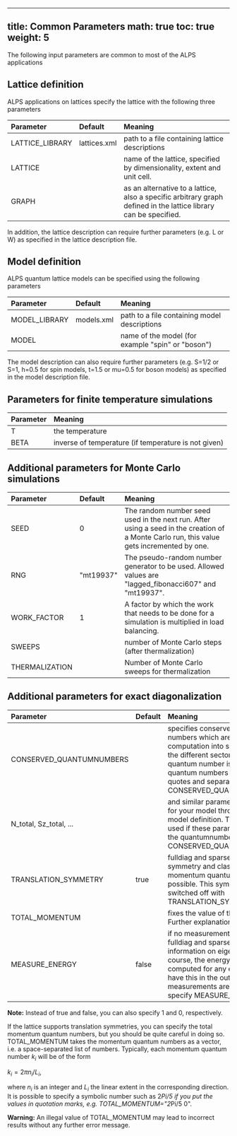 
---
title: Common Parameters
math: true
toc: true
weight: 5
---

The following input parameters are common to most of the ALPS applications

## Lattice definition

ALPS applications on lattices specify the lattice with the following three parameters

| **Parameter** | **Default** | **Meaning** |
| :------------ | :---------- | :---------- |
| LATTICE_LIBRARY | lattices.xml | path to a file containing lattice descriptions |
| LATTICE | | name of the lattice, specified by dimensionality, extent and unit cell. |
| GRAPH | | as an alternative to a lattice, also a specific arbitrary graph defined in the lattice library can be specified. |

In addition, the lattice description can require further parameters (e.g. L or W) as specified in the lattice description file.

## Model definition 

ALPS quantum lattice models can be specified using the following parameters

| **Parameter** | **Default** | **Meaning** |
| :------------ | :---------- | :---------- |
| MODEL_LIBRARY | models.xml | path to a file containing model descriptions |
| MODEL | | name of the model (for example "spin" or "boson") |

The model description can also require further parameters (e.g. S=1/2 or S=1, h=0.5 for spin models, t=1.5 or mu=0.5 for boson models) as specified in the model description file.

## Parameters for finite temperature simulations

| **Parameter** | **Meaning** |
| :------------ | :---------- |
| T | the temperature |
| BETA | inverse of temperature (if temperature is not given) |

## Additional parameters for Monte Carlo simulations 

| **Parameter** | **Default** | **Meaning** |
| :------------ | :---------- | :---------- |
| SEED | 0 | The random number seed used in the next run. After using a seed in the creation of a Monte Carlo run, this value gets incremented by one. |
| RNG | "mt19937" | The pseudo-random number generator to be used. Allowed values are "lagged_fibonacci607" and "mt19937". |
| WORK_FACTOR | 1 | A factor by which the work that needs to be done for a simulation is multiplied in load balancing. |
| SWEEPS | | number of Monte Carlo steps (after thermalization) |
| THERMALIZATION | | Number of Monte Carlo sweeps for thermalization |

## Additional parameters for exact diagonalization 

| **Parameter** | **Default** | **Meaning** |
| :------------ | :---------- | :---------- |
| CONSERVED_QUANTUMNUMBERS | | specifies conserved global quantum numbers which are used to split the computation into smaller computations for the different sectors. If more than one quantum number is conserved, the quantum numbers are listed in double quotes and separated by commas as in CONSERVED_QUANTUMNUMBERS="N,Sz" |
| N_total, Sz_total, ... | | and similar parameters might be defined for your model through a constraint in your model definition. These constraints will be used if these parameters are specified and the quantumnumber is listed in CONSERVED_QUANTUMNUMBERS. |
| TRANSLATION_SYMMETRY | true | fulldiag and sparsediag exploit translational symmetry and classify eigenstates by their momentum quantum numbers when possible. This symmetry reductions can be switched off with TRANSLATION_SYMMETRY=false. |
| TOTAL_MOMENTUM | | fixes the value of the total momentum. Further explanations can be found below. |
| MEASURE_ENERGY | false | if no measurements are explicitly specified, fulldiag and sparsediag do not store any information on eigenstates by default. Of course, the energy can always be computed for any eigenstate. If you wish to have this in the output and no other measurements are specified, you can specify MEASURE_ENERGY=true. |

**Note:** Instead of true and false, you can also specify 1 and 0, respectively.

If the lattice supports translation symmetries, you can specify the total momentum quantum numbers, but you should be quite careful in doing so.
TOTAL_MOMENTUM takes the momentum quantum numbers as a vector, i.e. a space\-separated list of numbers. Typically, each momentum quantum number $k_i$ will be of the form

$k_i = 2\pi n_i/L_i$,

where $n_i$ is an integer and $L_i$ the linear extent in the corresponding direction. It is possible to specify a symbolic number such as 2*Pi/5 if you put the values in quotation marks, e.g. TOTAL_MOMENTUM="2*Pi/5 0".

**Warning:** An illegal value of TOTAL_MOMENTUM may lead to incorrect results without any further error message.


